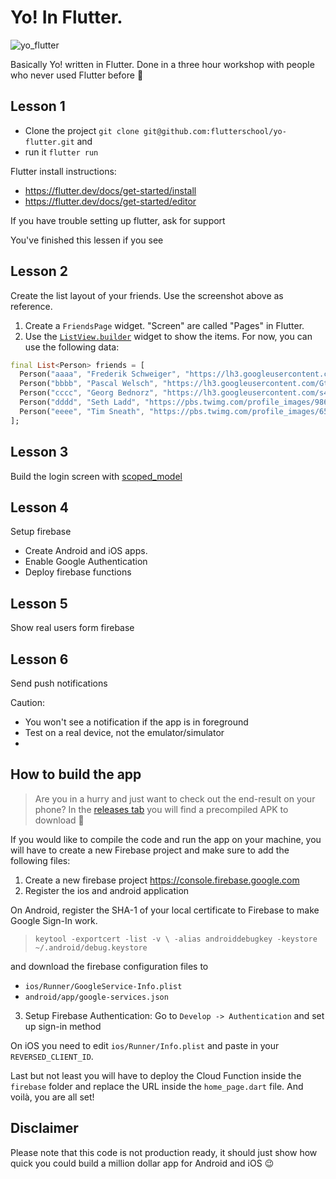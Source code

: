 # Yo! In Flutter.

![yo_flutter](https://user-images.githubusercontent.com/11478053/49794374-b1a1ce00-fd37-11e8-9364-9ec0efde9ca6.png)

Basically Yo! written in Flutter. Done in a three hour workshop with people who never used Flutter before 🍻

## Lesson 1

- Clone the project `git clone git@github.com:flutterschool/yo-flutter.git` and 
- run it `flutter run`

Flutter install instructions: 
- https://flutter.dev/docs/get-started/install
- https://flutter.dev/docs/get-started/editor

If you have trouble setting up flutter, ask for support

You've finished this lessen if you see 

## Lesson 2

Create the list layout of your friends. Use the screenshot above as reference.

1. Create a `FriendsPage` widget. "Screen" are called "Pages" in Flutter.
2. Use the [`ListView.builder`](https://docs.flutter.io/flutter/widgets/ListView-class.html) widget to show the items. 
For now, you can use the following data:
```dart
final List<Person> friends = [
  Person("aaaa", "Frederik Schweiger", "https://lh3.googleusercontent.com/HJalMgJTCQ_Tf3OJrYLrUEYDuY2hQ6vw16Nw9RexsoQyJtl3TaduDICztFsV3-OeGTQqnlOIZlwk9q0=s360-rw-no"),
  Person("bbbb", "Pascal Welsch", "https://lh3.googleusercontent.com/GtJbCj84PLL8BLTORq_9MDxTR-UUFxwjY7h9dQRZcRrhxQlizifGWE9fZf6hVtlHcx3YSATWhA7qO8M=s360-rw-no"),
  Person("cccc", "Georg Bednorz", "https://lh3.googleusercontent.com/s4jjTjRsseMEaHhGUYLehPvatrs5h-DDUI7TcJh5RZYUCk73Ggh60IGEXYcxhW795IikC-LN3E9y-1o=s360-rw-no"),
  Person("dddd", "Seth Ladd", "https://pbs.twimg.com/profile_images/986316447293952000/oZWVUWDs_400x400.jpg"),
  Person("eeee", "Tim Sneath", "https://pbs.twimg.com/profile_images/653618067084218368/XlQA-oRl_400x400.jpg"),
];
```

## Lesson 3

Build the login screen with [scoped_model](https://github.com/brianegan/scoped_model/)


## Lesson 4

Setup firebase

- Create Android and iOS apps.
- Enable Google Authentication
- Deploy firebase functions

## Lesson 5

Show real users form firebase

## Lesson 6

Send push notifications

Caution: 
- You won't see a notification if the app is in foreground
- Test on a real device, not the emulator/simulator
- 


## How to build the app

> Are you in a hurry and just want to check out the end-result on your phone? In the [releases tab](https://github.com/flschweiger/yo-flutter/releases/tag/1.0) you will find a precompiled APK to download 🚀

If you would like to compile the code and run the app on your machine, you will have to create a new Firebase project and make sure to add the following files:

1. Create a new firebase project https://console.firebase.google.com
2. Register the ios and android application 
   
On Android, register the SHA-1 of your local certificate to Firebase to make Google Sign-In work.
> `keytool -exportcert -list -v \
-alias androiddebugkey -keystore ~/.android/debug.keystore`

and download the firebase configuration files to
- `ios/Runner/GoogleService-Info.plist`
- `android/app/google-services.json`  

3. Setup Firebase Authentication: Go to `Develop -> Authentication` and set up sign-in method  

On iOS you need to edit `ios/Runner/Info.plist` and paste in your `REVERSED_CLIENT_ID`.

Last but not least you will have to deploy the Cloud Function inside the `firebase` folder and replace the URL inside the `home_page.dart` file. And voilà, you are all set!

## Disclaimer

Please note that this code is not production ready, it should just show how quick you could build a million dollar app for Android and iOS 😉
